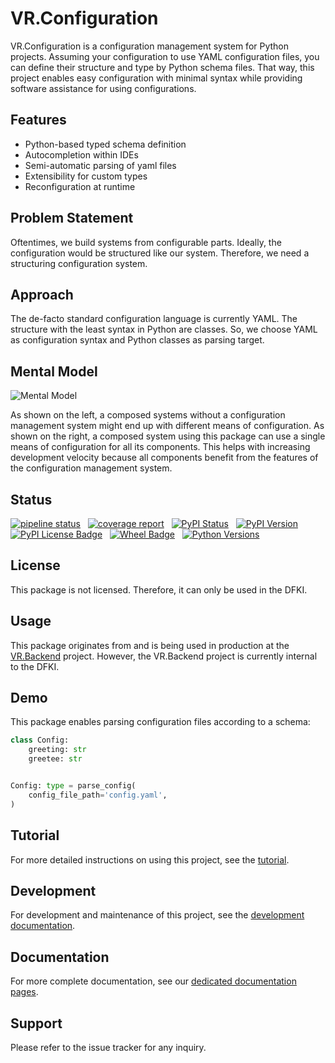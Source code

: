 # VR.Configuration

VR.Configuration is a configuration management system for Python projects.
Assuming your configuration to use YAML configuration files,
    you can define their structure and type by Python schema files.
That way, this project
    enables easy configuration with minimal syntax while
    providing software assistance for using configurations.

## Features

-   Python-based typed schema definition
-   Autocompletion within IDEs
-   Semi-automatic parsing of yaml files
-   Extensibility for custom types
-   Reconfiguration at runtime

## Problem Statement

Oftentimes, we build systems from configurable parts.
Ideally, the configuration would be structured like our system.
Therefore, we need a structuring configuration system.

## Approach

The de-facto standard configuration language is currently YAML.
The structure with the least syntax in Python are classes.
So, we choose YAML as configuration syntax and Python classes as parsing target.

## Mental Model

![Mental Model](https://gitlab.com/dfki/fb/ni/ol/iml/vr/vr.configuration/-/raw/main/_images/mental_model.png)

As shown on the left,
    a composed systems without a configuration management system
    might end up with different means of configuration.
As shown on the right,
    a composed system using this package
    can use a single means of configuration for all its components.
This helps
    with increasing development velocity
    because all components benefit from the features
    of the configuration management system.

## Status

[![pipeline status](https://gitlab.com/dfki/fb/ni/ol/iml/vr/vr.configuration/badges/main/pipeline.svg)](https://gitlab.com/dfki/fb/ni/ol/iml/vr/vr.configuration/-/pipelines/latest)
&nbsp;
[![coverage report](https://gitlab.com/dfki/fb/ni/ol/iml/vr/vr.configuration/badges/main/coverage.svg)](https://gitlab.com/dfki/fb/ni/ol/iml/vr/vr.configuration/-/jobs)
&nbsp;
[![PyPI Status](https://img.shields.io/pypi/status/vr_configuration)](https://pypi.org/project/vr-configuration/)
&nbsp;
[![PyPI Version](https://img.shields.io/pypi/v/vr_configuration)](https://pypi.org/project/vr-configuration/#history)
&nbsp;
[![PyPI License Badge](https://img.shields.io/pypi/l/vr_configuration)](https://pypi.org/project/vr-configuration/)
&nbsp;
[![Wheel Badge](https://img.shields.io/pypi/wheel/vr_configuration)](https://pypi.org/project/vr-configuration/#files)
&nbsp;
[![Python Versions](https://img.shields.io/pypi/pyversions/vr_configuration)](https://pypi.org/project/vr-configuration/)

## License

This package is not licensed. Therefore, it can only be used in the DFKI.

## Usage

This package originates from and is being used in production
    at the [VR.Backend](https://git.ni.dfki.de/iml/vr/image/vr.backend) project.
However,
    the VR.Backend project is currently internal to the DFKI.

## Demo

This package enables parsing configuration files according to a schema:

```python
class Config:
    greeting: str
    greetee: str


Config: type = parse_config(
    config_file_path='config.yaml',
)
```

## Tutorial

For more detailed instructions on using this project,
  see the [tutorial](README_BASIC.md).

## Development

For development and maintenance of this project,
  see the [development documentation](README_DEVELOPERS.md).

## Documentation

For more complete documentation,
    see our [dedicated documentation pages](https://dfki.gitlab.io/fb/ni/ol/iml/vr/vr.configuration/).

## Support

Please refer to the issue tracker for any inquiry.
